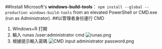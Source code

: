 ##Install Microsoft's **windows-build-tools**：
```npm install --global --production windows-build-tools```
 from an elevated PowerShell or CMD.exe (run as Administrator).
##以管理者身份運行 CMD
1. Windows+R 打開
2. 輸入 runas /user:administrator cmd
![runas.png](0)
3. 根據提示輸入密碼
![CMD input administrator password.png](1)
